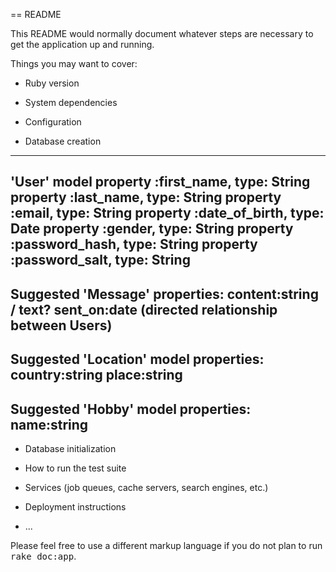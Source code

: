 == README

This README would normally document whatever steps are necessary to get the
application up and running.

Things you may want to cover:

* Ruby version

* System dependencies

* Configuration

* Database creation
------------------------------------------------
'User' model
	property :first_name, type: String
	property :last_name, type: String
	property :email, type: String
	property :date_of_birth, type: Date
	property :gender, type: String
	property :password_hash, type: String
	property :password_salt, type: String
------------------------------------------------
Suggested 'Message' properties:
content:string / text?
sent_on:date
(directed relationship between Users)
------------------------------------------------
Suggested 'Location' model properties:
country:string
place:string
------------------------------------------------
Suggested 'Hobby' model properties:
name:string
------------------------------------------------

* Database initialization

* How to run the test suite

* Services (job queues, cache servers, search engines, etc.)

* Deployment instructions

* ...


Please feel free to use a different markup language if you do not plan to run
<tt>rake doc:app</tt>.
